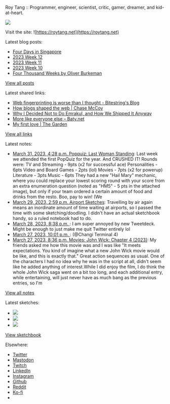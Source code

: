 Roy Tang :: Programmer, engineer, scientist, critic, gamer, dreamer, and kid-at-heart.

![](https://roytang.net/static/img/profile.jpg)

Visit the site: ![https://roytang.net](https://roytang.net)

Latest blog posts:

- [Four Days in Singapore](https://roytang.net/2023/03/sgtrip2023/)
- [2023 Week 12](https://roytang.net/2023/03/2023-week-12/)
- [2023 Week 11](https://roytang.net/2023/03/2023-week-11/)
- [2023 Week 10](https://roytang.net/2023/03/2023-week-10/)
- [Four Thousand Weeks by Oliver Burkeman](https://roytang.net/2023/03/four-thousand-weeks/)

[View all posts](https://roytang.net/blog)

Latest shared links:

- [Web fingerprinting is worse than I thought - Bitestring&#x27;s Blog](https://roytang.net/2023/03/39ca81aad09c78b6f71fa351ca1a6bb1/)
- [How blogs shaped the web | Chase McCoy](https://roytang.net/2023/03/32cf933bb5b4ac42ab1fd434c1bcae70/)
- [Why I Decided Not to Do Emrakul, and How We Shipped It Anyway](https://roytang.net/2023/03/8c254e39516c2c5098156eef71721a1f/)
- [More like everyone else – Baty.net](https://roytang.net/2023/03/c5a4f5ddb49e609cfd987e10162ccb38/)
- [My first love | The Garden](https://roytang.net/2023/03/0cc072edb5d00f82932a16be58e7f415/)

[View all links](https://roytang.net/links)

Latest notes:

- [March 31, 2023, 4:28 p.m. Popquiz: Last Woman Standing](https://roytang.net/2023/03/popquiz-lastwoman/): Last week we attended the first PopQuiz for the year. And CRUSHED IT! Rounds were: TV and Streaming - 9pts (x2 for successful ace) Personalities - 6pts Video and Board Games - 2pts (lol) Movies - 7pts (x2 for powerup) Literature - 3pts Music - 6pts They had a new &quot;Hail Mary&quot; mechanic, where you could replace your lowest scoring round with your score from an extra enumeration question (noted as &quot;HM5&quot; - 5 pts in the attached image), but only if your team ordered a certain amount of food and drinks from the resto. Boo, pay to win! (We
- [March 29, 2023, 2:59 p.m. Airport Sketches](https://roytang.net/2023/03/cd8166166ec16a64ba0888383e19c435/): Travelling by air again means an inordinate amount of time waiting at airports, so I passed the time with some sketching/doodling. I didn&#x27;t have an actual sketchbook handy, so a ruled notebook had to do.
- [March 28, 2023, 8:38 p.m. ](https://roytang.net/2023/03/1640694759743209472/): I am super annoyed by new Tweetdeck. Might be enough to just make me quit Twitter entirely lol
- [March 27, 2023, 10:01 p.m. ](https://roytang.net/2023/03/6421a1a9d9f38c4addde3e5c/): (@Changi Terminal 4)
- [March 27, 2023, 8:36 p.m. Movies: John Wick: Chapter 4 (2023)](https://roytang.net/2023/03/john-wick-chapter-4-2023/): My friends asked me how this movie was and I was like &quot;It meets expectations. You kind of imagine what a new John Wick movie would be like, and this is exactly that.&quot; Great action sequences as usual. One of the characters I had no idea why he was in the script at all, didn&#x27;t seem like he added anything of interest.While I did enjoy the film, I do think the whole John Wick saga went on a bit too long, and each additional entry, while entertaining, will just never have as much bang as the previous entries, so I&#x27;m

[View all notes](https://roytang.net/notes)

Latest sketches:


- ![](https://roytang.net/media/cache/3c/da/3cda657c471879c3cfa81b898b810cd6.jpg)
- ![](https://roytang.net/media/cache/a2/60/a260eacc913ee7c542024b154923702f.jpg)
- ![](https://roytang.net/media/cache/e0/88/e0888b7f7a1e342aba8cced2a0784cc4.jpg)

[View sketchbook](https://roytang.net/albums/sketchbook)


Elsewhere:

- [Twitter](https://twitter.com/roytang)
- [Mastodon](https://indieweb.social/@roytang)
- [Twitch](https://twitch.tv/twitchyroy)
- [LinkedIn](https://www.linkedin.com/in/roytang)
- [Instagram](https://instagram.com/roytang0400)
- [Github](https://github.com/roytang)
- [Reddit](https://reddit.com/u/hungryroy)
- [Ko-fi](https://ko-fi.com/roytang)
- [](mailto:hello@roytang.net)